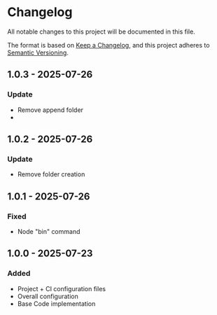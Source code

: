 # Changelog

All notable changes to this project will be documented in this file.

The format is based on [Keep a Changelog](https://keepachangelog.com/en/1.1.0/),
and this project adheres to [Semantic Versioning](https://semver.org/spec/v2.0.0.html).

## 1.0.3 - 2025-07-26

### Update
- Remove append folder
- 
## 1.0.2 - 2025-07-26

### Update
- Remove folder creation

## 1.0.1 - 2025-07-26

### Fixed
- Node "bin" command

## 1.0.0 - 2025-07-23

### Added

- Project + CI configuration files
- Overall configuration
- Base Code implementation
